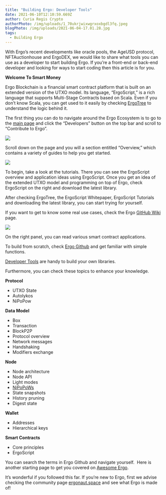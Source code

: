 ```yaml
---
title: "Building Ergo: Developer Tools"
date: 2021-06-10T12:10:59.669Z
author: Curia Regis Crypto
authorPhoto: /img/uploads/1_70ukrjwixwgrxoxbgdl3fq.jpeg
blogPhoto: /img/uploads/2021-06-04-17.01.28.jpg
tags:
  - Building Ergo
---
```

With Ergo’s recent developments like oracle pools, the AgeUSD protocol, NFTAuctionhouse and ErgoDEX, we would like to share what tools you can use as a developer to start building Ergo. If you’re a front-end or back-end developer and looking for ways to start coding then this article is for you.


**Welcome To Smart Money**

Ergo Blockchain is a financial smart contract platform that is built on an extended version of the UTXO model. Its language, “ErgoScript,” is a rich language that supports Multi-Stage Contracts based on Scala. Even if you don’t know Scala, you can get used to it easily by checking [ErgoTree](https://ergoplatform.org/docs/ErgoTree.pdf) to understand the logic behind it.

The first thing you can do to navigate around the Ergo Ecosystem is to go to the [main page](https://ergoplatform.org/en/) and click the “Developers” button on the top bar and scroll to “Contribute to Ergo”.

![](https://lh3.googleusercontent.com/ipCScaiQw9JvZ8fDucFPU66fu0LQLjplzFmlPyNwR3sVwgxLGyyD_UhOBToderalVThzet1QX6YLTQ3A92UXD4gC6sFXTp36FTPwULberD9roawwJWWZLxeDb_hOizZxV8aMyvqn)



Scroll down on the page and you will a section entitled “Overview,” which contains a variety of guides to help you get started.


![](https://lh4.googleusercontent.com/kSXs9M1j4yYJjyV0DLjd-1rahQfaQqcidfGdFtr8AW6AnaA4I7M2A2IcpZXHJy93u6Cx08aYc-qM42xGoa6VcQnlVnWsRLjdHzUY31Knn6kbljevoDS6lA4knC-uwvn4vleuJXD_)

To begin, take a look at the tutorials. There you can see the ErgoScript overview and application ideas using ErgoScript. Once you get an idea of the extended UTXO model and programming on top of Ergo, check ErgoScript on the right and download the latest library.


After checking ErgoTree, the ErgoScript Whitepaper, ErgoScript Tutorials and downloading the latest library, you can start trying for yourself. 


If you want to get to know some real use cases, check the Ergo [GitHub Wiki](https://github.com/ergoplatform/ergo/wiki) page.

![](https://lh6.googleusercontent.com/OkHl6IZYKJWcMo0bFKV1tfTKiYFwOcQZ94PY_8-X37fXHb6GUUR4_YYuO4QzghF973j77bw31TWPnmLh9MnGKOqtsV7QO8M8S3_myN8_5kYA2JZZDh4vrsiya1hVZ66HZo0yzVNv)

On the right panel, you can read various smart contract applications. 

To build from scratch, check [Ergo Github](https://github.com/ergoplatform/ergo) and get familiar with simple functions.

[Developer Tools](https://github.com/ergoplatform/ergo/wiki/Developer-tools) are handy to build your own libraries.

Furthermore, you can check these topics to enhance your knowledge.

**Protocol**
* UTXO State
* Autolykos
* NiPoPow

**Data Model**
* Box
* Transaction
* BlockP2P
* Protocol overview
* Network messages
* Handshaking
* Modifiers exchange

**Node**
* Node architecture
* Node API
* Light modes
* [NiPoPoWs](https://nipopows.com/)
* State snapshots
* History pruning
* Digest state

**Wallet**
* Addresses
* Hierarchical keys

**Smart Contracts**
* Core principles
* ErgoScript

You can search the terms in Ergo Github and navigate yourself.  Here is another starting page to get you covered on [Awesome Ergo](https://github.com/ergoplatform/awesome-ergo).


It’s wonderful if you followed this far. If you’re new to Ergo, first we advise checking the community page [ergonaut.space](https://ergonaut.space/) and see what Ergo is made of!